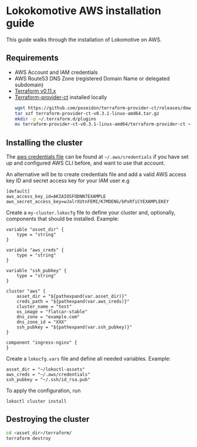 # Lokokomotive AWS installation guide

This guide walks through the installation of Lokomotive on AWS.

## Requirements

* AWS Account and IAM credentials
* AWS Route53 DNS Zone (registered Domain Name or delegated subdomain)
* [Terraform v0.11.x](https://www.terraform.io/downloads.html)
* [Terraform-provider-ct](https://github.com/coreos/terraform-provider-ct) installed locally
    ```bash
    wget https://github.com/poseidon/terraform-provider-ct/releases/download/v0.3.1/terraform-provider-ct-v0.3.1-linux-amd64.tar.gz
    tar xzf terraform-provider-ct-v0.3.1-linux-amd64.tar.gz
    mkdir -p ~/.terraform.d/plugins
    mv terraform-provider-ct-v0.3.1-linux-amd64/terraform-provider-ct ~/.terraform.d/plugins/terraform-provider-ct_v0.3.1
    ```

## Installing the cluster

The [aws credentials file](https://docs.aws.amazon.com/cli/latest/userguide/cli-chap-configure.html) can be found at `~/.aws/credentials` if you have set up and configured AWS CLI before, and want to use that account.

An alternative will be to create credentials file and add a valid AWS access key ID and secret access key for your IAM user e.g

```
[default]
aws_access_key_id=AKIAIOSFODNN7EXAMPLE
aws_secret_access_key=wJalrXUtnFEMI/K7MDENG/bPxRfiCYEXAMPLEKEY
```

Create a `my-cluster.lokocfg` file to define your cluster and, optionally,
components that should be installed. Example:

```
variable "asset_dir" {
	type = "string"
}

variable "aws_creds" {
	type = "string"
}

variable "ssh_pubkey" {
	type = "string"
}

cluster "aws" {
	asset_dir = "${pathexpand(var.asset_dir)}"
	creds_path = "${pathexpand(var.aws_creds)}"
	cluster_name = "test"
	os_image = "flatcar-stable"
	dns_zone = "example.com"
	dns_zone_id = "XXX"
	ssh_pubkey = "${pathexpand(var.ssh_pubkey)}"
}

component "ingress-nginx" {
}
```

Create a `lokocfg.vars` file and define all needed variables. Example:

```
asset_dir = "~/lokoctl-assets"
aws_creds = "~/.aws/credentials"
ssh_pubkey = "~/.ssh/id_rsa.pub"
```

To apply the configuration, run

```
lokoctl cluster install
```

## Destroying the cluster

```bash
cd <asset_dir>/terraform/
terraform destroy
```
